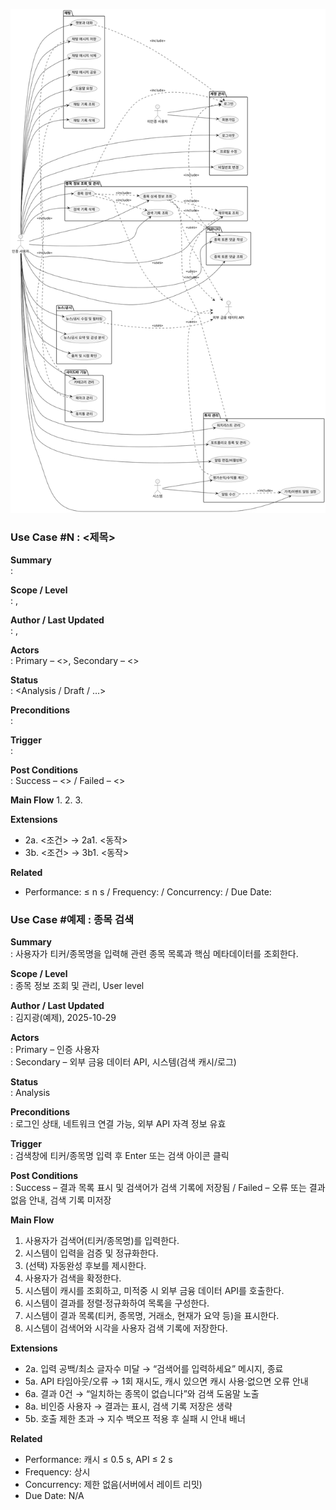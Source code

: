 ![AlphaBot Use Case Diagram](./useCaseDiagram.png)

### Use Case #N : <제목>

**Summary**  
: 

**Scope / Level**  
: <Scope>, <Level>

**Author / Last Updated**  
: <Author>, <Last Updated>

**Actors**  
: Primary – <>, Secondary – <>

**Status**  
: <Analysis / Draft / …>

**Preconditions**  
: 

**Trigger**  
: 

**Post Conditions**  
: Success – <> / Failed – <>

**Main Flow**
1. 
2. 
3. 

**Extensions**
- 2a. <조건> → 2a1. <동작>
- 3b. <조건> → 3b1. <동작>

**Related**
- Performance: ≤ n s / Frequency: / Concurrency: / Due Date:








### Use Case #예제 : 종목 검색

**Summary**  
: 사용자가 티커/종목명을 입력해 관련 종목 목록과 핵심 메타데이터를 조회한다.

**Scope / Level**  
: 종목 정보 조회 및 관리, User level

**Author / Last Updated**  
: 김지광(예제), 2025-10-29

**Actors**  
: Primary – 인증 사용자  
: Secondary – 외부 금융 데이터 API, 시스템(검색 캐시/로그)

**Status**  
: Analysis

**Preconditions**  
: 로그인 상태, 네트워크 연결 가능, 외부 API 자격 정보 유효

**Trigger**  
: 검색창에 티커/종목명 입력 후 Enter 또는 검색 아이콘 클릭

**Post Conditions**  
: Success – 결과 목록 표시 및 검색어가 검색 기록에 저장됨 / Failed – 오류 또는 결과 없음 안내, 검색 기록 미저장

**Main Flow**
1. 사용자가 검색어(티커/종목명)를 입력한다.
2. 시스템이 입력을 검증 및 정규화한다.
3. (선택) 자동완성 후보를 제시한다.
4. 사용자가 검색을 확정한다.
5. 시스템이 캐시를 조회하고, 미적중 시 외부 금융 데이터 API를 호출한다.
6. 시스템이 결과를 정렬·정규화하여 목록을 구성한다.
7. 시스템이 결과 목록(티커, 종목명, 거래소, 현재가 요약 등)을 표시한다.
8. 시스템이 검색어와 시각을 사용자 검색 기록에 저장한다.

**Extensions**
- 2a. 입력 공백/최소 글자수 미달 → “검색어를 입력하세요” 메시지, 종료
- 5a. API 타임아웃/오류 → 1회 재시도, 캐시 있으면 캐시 사용·없으면 오류 안내
- 6a. 결과 0건 → “일치하는 종목이 없습니다”와 검색 도움말 노출
- 8a. 비인증 사용자 → 결과는 표시, 검색 기록 저장은 생략
- 5b. 호출 제한 초과 → 지수 백오프 적용 후 실패 시 안내 배너

**Related**
- Performance: 캐시 ≤ 0.5 s, API ≤ 2 s
- Frequency: 상시
- Concurrency: 제한 없음(서버에서 레이트 리밋)
- Due Date: N/A


